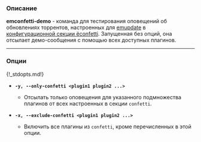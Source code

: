 ### Описание

**emconfetti-demo** - команда для тестирования оповещений об обновлениях торрентов, настроенных для [emupdate](emupdate) в [конфигурационной секции ёconfetti](confetti). Запущенная без опций, она отсылает демо-сообщения с помощью всех доступных плагинов.


***
### Опции

{!_stdopts.md!}

* **`-y, --only-confetti <plugin1 plugin2 ...>`**
    * Отсылать только оповещения для указанного подмножества плагинов от всех настроенных в секции `confetti`.

* **`-x, --exclude-confetti <plugin1 plugin2 ...>`**
    * Включить все плагины из `confetti`, кроме перечисленных в этой опции.
